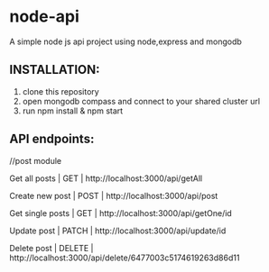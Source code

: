# node-api
A simple node js api project using node,express and mongodb

INSTALLATION:
-------------

1. clone this repository
2. open mongodb compass and connect to your shared cluster url
2. run npm install & npm start

API endpoints:
--------------

//post module

Get all posts                       | GET               | http://localhost:3000/api/getAll

Create new post                     | POST              | http://localhost:3000/api/post

Get single posts                    | GET               | http://localhost:3000/api/getOne/id

Update post                         | PATCH             | http://localhost:3000/api/update/id

Delete post                         | DELETE            | http://localhost:3000/api/delete/6477003c5174619263d86d11


